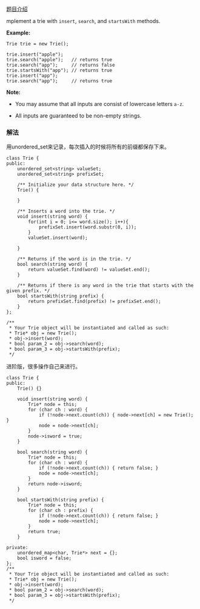 [题目介绍](https://leetcode.com/problems/implement-trie-prefix-tree/)

mplement a trie with `insert`, `search`, and `startsWith` methods.

**Example:**

```
Trie trie = new Trie();

trie.insert("apple");
trie.search("apple");   // returns true
trie.search("app");     // returns false
trie.startsWith("app"); // returns true
trie.insert("app");   
trie.search("app");     // returns true
```

**Note:**

- You may assume that all inputs are consist of lowercase letters `a-z`.

- All inputs are guaranteed to be non-empty strings.

  



### 解法

用unordered_set来记录，每次插入的时候将所有的前缀都保存下来。

```
class Trie {
public:
    unordered_set<string> valueSet;
    unordered_set<string> prefixSet;
    
    /** Initialize your data structure here. */
    Trie() {
        
    }
    
    /** Inserts a word into the trie. */
    void insert(string word) {
        for(int i = 0; i<= word.size(); i++){
            prefixSet.insert(word.substr(0, i));
        }
        valueSet.insert(word);
        
    }
    
    /** Returns if the word is in the trie. */
    bool search(string word) {
        return valueSet.find(word) != valueSet.end();
    }
    
    /** Returns if there is any word in the trie that starts with the given prefix. */
    bool startsWith(string prefix) {
        return prefixSet.find(prefix) != prefixSet.end();
    }
};

/**
 * Your Trie object will be instantiated and called as such:
 * Trie* obj = new Trie();
 * obj->insert(word);
 * bool param_2 = obj->search(word);
 * bool param_3 = obj->startsWith(prefix);
 */
```





进阶版，很多操作自己来进行。

```
class Trie {
public:
    Trie() {}

    void insert(string word) {
        Trie* node = this;
        for (char ch : word) {
            if (!node->next.count(ch)) { node->next[ch] = new Trie(); }
            node = node->next[ch];
        }
        node->isword = true;
    }

    bool search(string word) {
        Trie* node = this;
        for (char ch : word) {
            if (!node->next.count(ch)) { return false; }
            node = node->next[ch];
        }
        return node->isword;
    }

    bool startsWith(string prefix) {
        Trie* node = this;
        for (char ch : prefix) {
            if (!node->next.count(ch)) { return false; }
            node = node->next[ch];
        }
        return true;
    }

private:
    unordered_map<char, Trie*> next = {};
    bool isword = false;
};
/**
 * Your Trie object will be instantiated and called as such:
 * Trie* obj = new Trie();
 * obj->insert(word);
 * bool param_2 = obj->search(word);
 * bool param_3 = obj->startsWith(prefix);
 */
```

